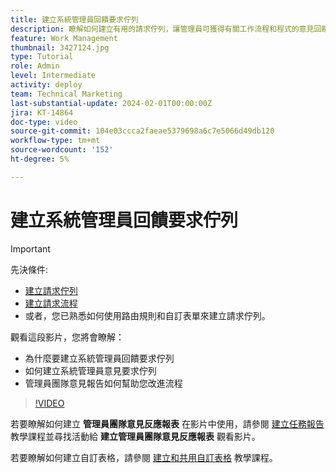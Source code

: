 ```yaml
---
title: 建立系統管理員回饋要求佇列
description: 瞭解如何建立有用的請求佇列，讓管理員可獲得有關工作流程和程式的意見回饋。
feature: Work Management
thumbnail: 3427124.jpg
type: Tutorial
role: Admin
level: Intermediate
activity: deploy
team: Technical Marketing
last-substantial-update: 2024-02-01T00:00:00Z
jira: KT-14864
doc-type: video
source-git-commit: 104e03ccca2faeae5379698a6c7e5066d49db120
workflow-type: tm+mt
source-wordcount: '152'
ht-degree: 5%

---
```


# 建立系統管理員回饋要求佇列

>[!IMPORTANT]
>
>先決條件:
>
>* [建立請求佇列](https://experienceleague.adobe.com/docs/workfront-learn/tutorials-workfront/manage-work/request-queues/create-a-request-queue.html)
>* [建立請求流程](https://experienceleague.adobe.com/docs/workfront-learn/tutorials-workfront/manage-work/request-queues/create-a-request-flow.html)
>* 或者，您已熟悉如何使用路由規則和自訂表單來建立請求佇列。

觀看這段影片，您將會瞭解：

* 為什麼要建立系統管理員回饋要求佇列
* 如何建立系統管理員意見要求佇列
* 管理員團隊意見報告如何幫助您改進流程

>[!VIDEO](https://video.tv.adobe.com/v/3427124/?quality=12&learn=on)

若要瞭解如何建立 **管理員團隊意見反應報表** 在影片中使用，請參閱 [建立任務報告](https://experienceleague.adobe.com/docs/workfront-learn/tutorials-workfront/reporting/basic-reporting/create-a-task-report.html?lang=zh-Hant) 教學課程並尋找活動給 **建立管理員團隊意見反應報表** 觀看影片。

若要瞭解如何建立自訂表格，請參閱 [建立和共用自訂表格](https://experienceleague.adobe.com/docs/workfront-learn/tutorials-workfront/custom-data/custom-forms/custom-forms-creating-and-sharing-a-custom-form.html) 教學課程。
